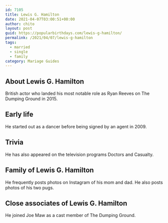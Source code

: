 ```yaml
---
id: 7105
title: Lewis G. Hamilton
date: 2021-04-07T03:00:51+00:00
author: chito
layout: post
guid: https://popularbirthdays.com/lewis-g-hamilton/
permalink: /2021/04/07/lewis-g-hamilton  
tags:
  - married
  - single
  - family
category: Mariage Guides
---
```

<!--Content-->


          
          
## About Lewis G. Hamilton



  British actor who landed his most notable role as Ryan Reeves on The Dumping Ground in 2015.

                
                
## Early life



  He started out as a dancer before being signed by an agent in 2009.

                
                
## Trivia



  He has also appeared on the television programs Doctors and Casualty.

                
                
## Family of Lewis G. Hamilton



  He frequently posts photos on Instagram of his mom and dad. He also posts photos of his two pugs.

                
                
## Close associates of Lewis G. Hamilton



  He joined Joe Maw as a cast member of The Dumping Ground.

          
          